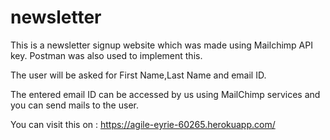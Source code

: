 # newsletter

This is a newsletter signup website which was made using Mailchimp API key. Postman was also used to implement this.

The user will be asked for First Name,Last Name and email ID.

The entered email ID can be accessed by us using MailChimp services and you can send mails to the user.

You can visit this on : https://agile-eyrie-60265.herokuapp.com/

